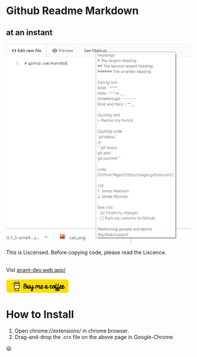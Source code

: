 # Github Readme Markdown

## at an instant

![alt text](./demo.png)

This is Liscensed. Before copying code, please read the Liscence.<br><br>

Vist [anant-dev.web.app/](https://anant-dev.web.app)
<br>
<br>
[![alt text](./bmc.png)](https://www.buymeacoffee.com/anu)

# How to Install

1. Open chrome://extensions/ in chrome browser.
2. Drag-and-drop the .crx file on the above page in Google-Chrome.

:smiley:
